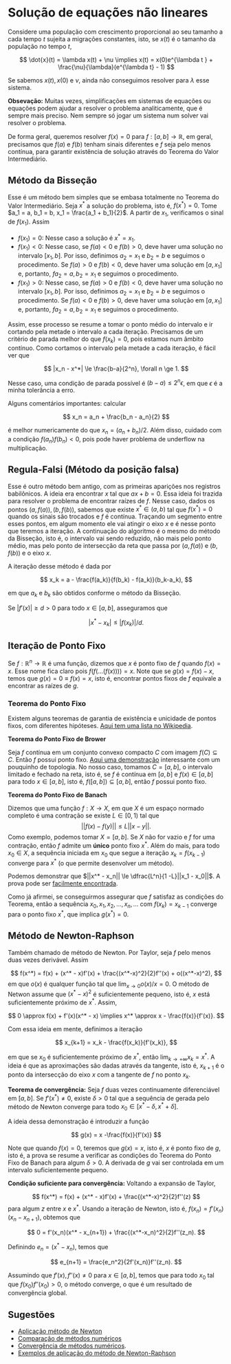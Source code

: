 # Solução de equações não lineares 

Considere uma população com crescimento proporcional ao seu tamanho a cada
tempo $t$ sujeita a migrações constantes, isto, se $x(t)$ é o tamanho da
população no tempo $t$,

$$
\dot{x}(t) = \lambda x(t) + \nu \implies x(t) = x(0)e^{\lambda t } +
\frac{\nu}{\lambda}(e^{\lambda t} - 1)
$$

Se sabemos $x(t), x(0)$ e $\nu$, ainda não conseguimos resolver para $\lambda$
esse sistema. 

**Obsevação:** Muitas vezes, simplificações em sistemas de equações ou
equações podem ajudar a resolver o problema analiticamente, que é sempre mais
preciso. Nem sempre só jogar um sistema num solver vai resolver o problema. 

De forma geral, queremos resolver $f(x) = 0$ para $f : [a,b] \to \mathbb{R}$,
em geral, precisamos que $f(a)$ e $f(b)$ tenham sinais diferentes e $f$ seja
pelo menos contínua, para garantir existência de solução através do Teorema do
Valor Intermediário. 

## Método da Bisseção 

Esse é um método bem simples que se embasa totalmente no Teorema do Valor
Intermediário. Seja $x^*$ a solução do problema, isto é, $f(x^*) = 0$. Tome $a_1 = a, b_1 = b, x_1 = \frac{a_1 + b_1}{2}$. A partir de
$x_1$, verificamos o sinal de $f(x_1)$. Assim

- $f(x_1) = 0$: Nesse caso a solução é $x^* = x_1$. 
- $f(x_1) < 0$: Nesse caso, se $f(a) < 0$ e $f(b) > 0$, deve haver uma solução
  no intervalo $[x_1, b]$. Por isso, definimos $a_2 = x_1$ e $b_2 = b$ e
  seguimos o procedimento. Se $f(a) > 0$ e $f(b) < 0$, deve haver uma solução
  em $[a, x_1]$ e, portanto, $fa_2 = a, b_2 = x_1$ e seguimos o procedimento. 
- $f(x_1) > 0$: Nesse caso, se $f(a) > 0$ e $f(b) < 0$, deve haver  uma solução
  no intervalo $[x_1, b]$. Por isso, definimos $a_2 = x_1$ e $b_2 = b$ e
  seguimos o procedimento. Se $f(a) < 0$ e $f(b) > 0$, deve haver uma solução
  em $[a, x_1]$ e, portanto, $fa_2 = a, b_2 = x_1$ e seguimos o procedimento. 

Assim, esse processo se resume a tomar o ponto médio do intervalo e ir
cortando pela metade o intervalo a cada iteração. Precisamos de um critério de
parada melhor do que $f(x_k) = 0$, pois estamos num âmbito contínuo. Como
cortamos o intervalo pela metade a cada iteração, é fácil ver que 

$$
|x_n - x^*| \le \frac{b-a}{2^n}, \forall n \ge 1.
$$

Nesse caso, uma condição de parada possível é $(b-a) \le 2^n \epsilon$, em que
$\epsilon$ é a minha tolerância a erro. 

Alguns comentários importantes: calcular 

$$
x_n = a_n + \frac{b_n - a_n}{2}
$$

é melhor numericamente do que $x_n = (a_n + b_n)/2$. Além disso, cuidado com a
condição $f(a_n)f(b_n) < 0$, pois pode haver problema de underflow na
multiplicação. 

## Regula-Falsi (Método da posição falsa)

Esse é outro método bem antigo, com as primeiras aparições nos registros
babilônicos. A ideia era encontrar $x$ tal que $ax + b = 0$. Essa ideia foi
trazida para resolver o problema de encontrar raízes de $f$. Nesse caso, dados
os pontos $(a, f(a)), (b, f(b))$, sabemos que existe $x^* \in (a,b)$ tal que
$f(x^*) = 0$ quando os sinais são trocados e $f$ é contínua. Traçando um
segmento entre esses pontos, em algum momento ele vai atingir o eixo $x$ e é
nesse ponto que teremos a iteração. A continuação do algoritmo é o mesmo do
método da Bisseção, isto é, o intervalo vai sendo reduzido, não mais
pelo ponto médio, mas pelo ponto de intersecção da reta que passa por
$(a,f(a))$ e $(b, f(b))$ e o eixo $x$. 

A iteração desse método é dada por 

$$
x_k = a - \frac{f(a_k)}{f(b_k) - f(a_k)}(b_k-a_k), 
$$

em que $a_k$ e $b_k$ são obtidos conforme o método da Bisseção.

Se $|f'(x)| \ge d > 0$ para todo $x \in [a,b]$, asseguramos que 

$$|x^* - x_k| \le |f(x_k)|/d.$$

## Iteração de Ponto Fixo

Se $f : \mathbb{R}^n \to \mathbb{R}$ é uma função, dizemos que $x$ é ponto
fixo de $f$ quando $f(x) = x$. Esse nome fica claro pois $f(f(\dots(f(x)))) =
x$. Note que se $g(x) = f(x) - x$, temos que $g(x) = 0 \equiv f(x) = x$, isto
é, encontrar pontos fixos de $f$ equivale a encontrar as raízes de $g$. 

### Teorema do Ponto Fixo 

Existem alguns teoremas de garantia de existência e unicidade de pontos fixos,
com diferentes hipóteses. [Aqui tem uma lista no
Wikipedia](https://en.wikipedia.org/wiki/Fixed-point_theorem#List_of_fixed-point_theorems).

**Teorema do Ponto Fixo de Brower**

Seja $f$ contínua em um conjunto convexo compacto $C$ com imagem $f(C)
\subseteq C$. Então $f$ possui ponto fixo. [Aqui uma
demonstração](https://www.math3ma.com/blog/brouwers-fixed-point-theorem-proof)
interessante com um pouquinho de topologia. No nosso caso, tomamos $C =
[a,b]$, o intervalo limitado e fechado na reta, isto é, se $f$ é contínua em $[a,b]$ e $f(x) \in [a,b]$ para todo $x \in [a,b]$, isto
é, $f([a,b]) \subseteq [a,b]$, então $f$ possui ponto fixo. 

**Teorema do Ponto Fixo de Banach**

Dizemos que uma função $f : X \to X$, em que $X$ é um espaço normado completo
é uma contração se existe $L \in [0,1)$ tal que 
$$||f(x) - f(y)|| \le L||x-y||.$$
Como exemplo, podemos tomar $X = [a,b]$. Se $X$ não for vazio e $f$ for uma
contração, então $f$ admite um **único** ponto fixo $x^*$. Além do mais, para
todo $x_0 \in X$, a sequência iniciada em $x_0$ que segue a iteração $x_k =
f(x_{k-1})$ converge para $x^*$ (o que permite desenvolver um método). 

Podemos demonstrar que $||x^* - x_n|| \le \dfrac{L^n}{1 -L}||x_1 - x_0||$.  A
prova pode ser [facilmente
encontrada](https://en.wikipedia.org/wiki/Banach_fixed-point_theorem#Proof). 

Como já afirmei, se conseguirmos assegurar que $f$ satisfaz as condições do
Teorema, então a sequência $x_0, x_1, x_2, \dots, x_n, \dots$ com $f(x_k) =
x_{k-1}$ converge para o ponto fixo $x^*$, que implica $g(x^*) = 0$.  

## Método de Newton-Raphson

Também chamado de método de Newton. Por Taylor, seja $f$ pelo menos duas vezes
derivável. Assim 

$$
f(x^*) = f(x) + (x^* - x)f'(x) + \frac{(x^*-x)^2}{2}f''(x) + o((x^*-x)^2),
$$
em que $o(x)$ é qualquer função tal que $\lim_{x\to 0} o(x)/x = 0$. O método
de Netwon assume que $(x^* - x)^2$ é suficientemente pequeno, isto é, $x$ está
suficientemente próximo de $x^*$. Assim, 

$$
0 \approx f(x) + f'(x)(x^* - x) \implies x^* \approx x - \frac{f(x)}{f'(x)}.
$$

Com essa ideia em mente, definimos a iteração

$$
x_{k+1} = x_k - \frac{f(x_k)}{f'(x_k)}, 
$$

em que se $x_0$ é suficientemente próximo de $x^*$, então $\lim_{k \to
+\infty} x_k = x^*$. A ideia é que as aproximações são dadas através da
tangente, isto é, $x_{k+1}$  é o ponto da intersecção do eixo $x$ com a
tangente de $f$ no ponto $x_k$. 

**Teorema de convergência:** Seja $f$ duas vezes continuamente diferenciável
em $[a,b]$. Se $f'(x^*) \neq 0$, existe $\delta > 0$ tal que a sequência de
gerada pelo método de Newton converge para todo $x_0 \in [x^* - \delta, x^* +
\delta]$. 

A ideia dessa demonstração é introduzir a função 

$$
g(x) = x -\frac{f(x)}{f'(x)}
$$

Note que quando $f(x) =0$, teremos que $g(x) = x$, isto é, $x$ é ponto fixo de
$g$, isto é, a prova se resume a verificar as condições do Teorema do Ponto
Fixo de Banach para algum $\delta > 0$. A derivada de $g$ vai ser controlada
em um intervalo suficientemente pequeno.
 
**Condição suficiente para convergência:** Voltando a expansão de Taylor, 

$$
f(x^*) = f(x) + (x^* - x)f'(x) + \frac{(x^*-x)^2}{2}f''(z)
$$
para algum $z$ entre $x$ e $x^*$. Usando a iteração de Newton, isto é, $f(x_n)
= f'(x_n)(x_n - x_{n+1})$, obtemos que

$$
0 = f'(x_n)(x^* - x_{n+1}) +  \frac{(x^*-x_n)^2}{2}f''(z_n).
$$

Definindo $e_n = (x^* - x_n)$, temos que 

$$
e_{n+1} = \frac{e_n^2}{2f'(x_n)}f''(z_n).
$$

Assumindo que $f'(x), f''(x) \neq 0$ para $x \in [a,b]$, temos que para todo
$x_0$ tal que $f(x_0)f''(x_0) > 0$, o método converge, o que é um resultado de
convergência global. 

## Sugestões 

- [Aplicação método de Newton](/ta-sessions/analisenum/application_newton/non_linear_equations)
- [Comparação de métodos numéricos](http://www.iosrjen.org/Papers/vol4_issue4%20(part-1)/A04410107.pdf)
- [Convergência de métodos numéricos](http://compmath-journal.org/dnload/Robin-Kumar-and-Vipan-/CMJV06I06P0290.pdf).
- [Exemplos de aplicação do método de Newton-Raphson](https://computingskillset.com/solving-equations/highly-instructive-examples-for-the-newton-raphson-method/)